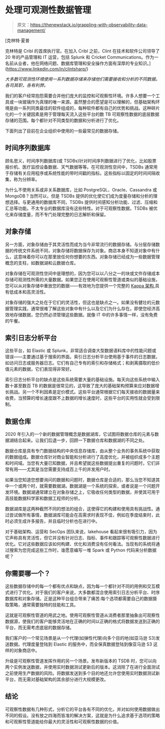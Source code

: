 # 处理可观测性数据管理

> 原文：<https://thenewstack.io/grappling-with-observability-data-management/>

[](https://www.linkedin.com/in/clintsharp/)

 [克林特·夏普

克林特是 Cribl 的首席执行官。在加入 Cribl 之前，Clint 在技术和软件公司领导了 20 年的产品管理和 IT 运营，包括 Splunk 和 Cricket Communications。作为一名前从业者，他在网络问题、数据库管理和安全操作方面有深厚的专业知识。](https://www.linkedin.com/in/clintsharp/) [](https://www.linkedin.com/in/clintsharp/)

*大多数可观测性环境使用一系列数据存储来存储他们需要接收和分析的不同数据。各司其职，各有利弊。*

我们的客户经常抱怨需要合并他们庞大的监控和可观察性环境。许多人想要一个工具或一块玻璃作为真理的唯一来源。虽然整合的愿望是可以理解的，但基础架构环境是由一系列同类最佳的软件组成的，每种软件都有自己的优势和挑战。这种碎片化的一个关键因素是用于管理每天流入这些平台的数 TB 可观察性数据的底层数据存储的范围。每个都针对不同类型的数据和分析进行了优化。

下面列出了目前在企业组织中使用的一些最常见的数据存储。

## **时间序列数据库**

顾名思义，时间序列数据库(或 TSDBs)针对时间序列数据进行了优化，比如股票报价机、医疗监控设备数据、天气数据等等。在可观测性空间中，TSDBs 通常用于存储有关应用程序或系统性能的带时间戳的指标。这些指标以固定的时间间隔收集，称为分辨率。

为什么不使用关系或非关系数据库，比如 PostgreSQL、Oracle、Cassandra 或 MongoDB？当然可以，但是 TSDBs 提供的优化使它们成为度量存储和分析的理想选择。与更通用的数据库不同，TSDBs 提供时间感知分析功能、过滤、压缩和汇总等功能。不太专业的数据库没有这些特性。对于可观察性数据，TSDBs 被优化来存储度量，而不专门处理完整的日志解析和保留。

## **对象存储**

另一方面，对象存储由于其灵活性而成为当今非常流行的数据存储。与分层存储数据的传统文件系统不同，对象存储将数据保存为对象。商店本身不知道对象中有什么，这意味着你可以在那里放任何你想要的东西。对象存储已经成为一些数据管理概念的支柱，如数据湖和云数据仓库。

对象存储在可观测性空间中是理想的，因为您可以以八分之一的块或文件存储成本存储可观测性所需的大量数据。如果您正在使用可观察性管道或类似的基础设施，您可以从对象存储中重放您的数据——有效地为您提供一个完整的 [Kappa 架构](https://towardsdatascience.com/a-brief-introduction-to-two-data-processing-architectures-lambda-and-kappa-for-big-data-4f35c28005bb),具有低成本和高灵活性。

对象存储的强大之处在于它们的灵活性，但这也是缺点之一。如果没有健壮的元数据管理实践，通常很难了解这些对象中有什么以及它们为什么存在。即使您经济高效地存储数据，您仍然必须管理这些数据。就像 IT 中的许多事情一样，没有免费的午餐。

## **索引日志分析平台**

这些平台，如 Elastic 或 Splunk，非常适合调查大型数据语料库中的性能问题或错误——主要通过基于搜索的界面。索引日志分析平台使用基于事件的日志数据，如访问日志或服务器日志。它们有自己专有的索引和存储格式；和剥离摄取的低价值元素的数据，它们表现得非常好。

索引日志分析平台的缺点是这些系统需要大量的基础设施。每天向这些系统中输入数十甚至数百 TB 的数据是很常见的，这导致了庞大的基础架构预算来应对数据增长挑战。另一个不利因素是定价模式。这些平台通常根据它们每天接收的数据量来收费，当预算的增长速度跟不上数据的增长速度时，这些平台的实用性就会受到限制。

## **数据仓库**

2020 年引入的一个新的数据管理概念是数据湖库，它试图将数据仓库的元素与数据湖结合起来。让我们后退一步，回顾一下数据仓库和数据湖的不同之处。

数据仓库是具有专门数据结构的中央信息存储库，由从整个业务的事务系统中获取的数据组成。数据仓库针对商业智能和分析进行了高度优化，并被组织成多个主题和时间域。当您有大量已知数据，并且希望就这些数据提出重复的问题时，它们非常有用——尤其是当您需要支持成百上千的并发用户时。

如果当您知道您想要询问的数据和问题时，数据仓库是合适的，那么当您不知道其中一个或两个时，就需要数据湖。数据湖是一个系统的探索，或者说是一个问题开发环境。数据湖通常建立在对象存储之上，它吸收任何类型的数据，并使其可用于高技能数据科学家和数据工程师的分析。

数据湖库是这两种截然不同的想法的组合，这使得它的构建和使用具有挑战性。通过尝试做所有事情，数据湖库可能会在高需求时表现不佳，例如在季度结束时，此时必须生成许多报告，并且临时分析也在进行中。

对于基础架构、运营和 SecOps 团队来说，lakehouse 看起来很有吸引力，因为它声称具有灵活性，但它并没有针对日志、指标、事件和跟踪等可观察性数据进行优化。它对这些数据应该如何构建、优化和消费没有任何看法。当现有的系统将通过搜索为您完成这些工作时，谁愿意编写一堆 Spark 或 Python 代码来分析数据呢？

## 你需要哪一个？

这些数据存储中的每一个都有优点和缺点，因为每一个都针对不同的用例和交互模式进行了优化。对于我们的客户来说，大多数都混合使用索引日志分析平台、时序数据库和对象存储。正是这种平台组合带来了痛苦:每个选项都需要自己的数据摄取策略，通常需要独特的技能和工具。

这就是可观察性管道的用武之地。使用可观察性管道从消费者那里抽象出可观察性数据源，使我们的客户能够灵活地在正确的时间以正确的格式将数据发送到正确的平台，而无需考虑底层的数据存储。

我们客户的一个常见场景是从一个代理(如弹性代理)向多个目的地(如亚马逊 S3)发送数据。代理度量登陆到 Elastic 的服务中，而全保真数据登陆到像亚马逊 S3 这样的对象商店中。

升级是可观察性管道发挥作用的另一个场景。发布新版本的 TSDB 时，您可以向两个实例发送数据，并使用实时数据测试更新后的版本。这消除了在进行全面测试之前使用生产数据的风险。将数据发送到多个目的地还允许您使用实时数据测试新平台，而无需对基础架构的其余部分进行大规模更改。

## **结论**

可观察性数据有几种形式，分析它的平台各有不同的优化，并对如何使用数据做出不同的假设。没有放之四海而皆准的解决方案，这就是为什么追求基于选项的策略和可观察性管道能给你最大的灵活性和可观察性数据的价值。

<svg xmlns:xlink="http://www.w3.org/1999/xlink" viewBox="0 0 68 31" version="1.1"><title>Group</title> <desc>Created with Sketch.</desc></svg>